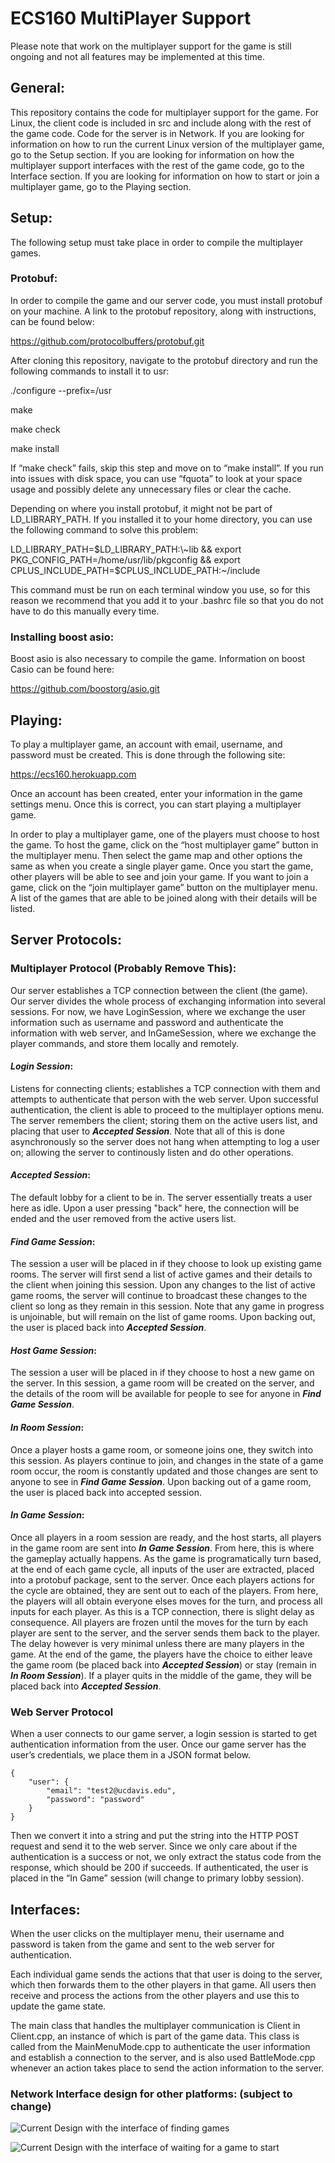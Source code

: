 # ECS160 MultiPlayer Support

Please note that work on the multiplayer support for the game is still ongoing and not all features may be implemented at this time. 


## General:
This repository contains the code for multiplayer support for the game. For Linux, the client code is included in src and include along with the rest of the game code. Code for the server is in Network. If you are looking for information on how to run the current Linux version of the multiplayer game, go to the Setup section. If you are looking for information on how the multiplayer support interfaces with the rest of the game code, go to the Interface section. If you are looking for information on how to start or join a multiplayer game, go to the Playing section.
 

## Setup:

The following setup must take place in order to compile the multiplayer games.

### Protobuf:
In order to compile the game and our server code, you must install protobuf on your machine. A link to the protobuf repository, along with instructions, can be found below: 

https://github.com/protocolbuffers/protobuf.git

After cloning this repository, navigate to the protobuf directory and run the following commands to install it to usr:

./configure --prefix=/usr

make

make check

make install

If “make check” fails, skip this step and move on to “make install”. If you run into issues with disk space, you can use “fquota” to look at your space usage and possibly delete any unnecessary files or clear the cache. 

Depending on where you install protobuf, it might not be part of LD_LIBRARY_PATH. If you installed it to your home directory, you can use the following command to solve this problem:

LD_LIBRARY_PATH=$LD_LIBRARY_PATH:\~lib && export PKG_CONFIG_PATH=/home/usr/lib/pkgconfig && export CPLUS_INCLUDE_PATH=$CPLUS_INCLUDE_PATH:\~/include

This command must be run on each terminal window you use, so for this reason we recommend that you add it to your .bashrc file so that you do not have to do this manually every time.

### Installing boost asio:
Boost asio is also necessary to compile the game. Information on boost Casio can be found here:

https://github.com/boostorg/asio.git


## Playing:

To play a multiplayer game, an account with email, username, and password must be created. This is done through the following site:

https://ecs160.herokuapp.com

Once an account has been created, enter your information in the game settings menu. Once this is correct, you can start playing a multiplayer game.

In order to play a multiplayer game, one of the players must choose to host the game. To host the game, click on the “host multiplayer game” button in the multiplayer menu. Then select the game  map and other options the same as when you create a single player game. Once you start the game, other players will be able to see and join your game. If you want to join a game, click on the “join multiplayer game” button on the multiplayer menu. A list of the games that are able to be joined along with their details will be listed. 

## Server Protocols:

### Multiplayer Protocol (Probably Remove This):
Our server establishes a TCP connection between the client (the game). Our server divides the whole process of exchanging information into several sessions. For now, we have LoginSession, where we exchange the user information such as username and password and authenticate the information with web server, and InGameSession, where we exchange the player commands, and store them locally and remotely.

#### ***Login Session***:
Listens for connecting clients; establishes a TCP connection with them and attempts to authenticate that person with the web server. Upon successful authentication, the client is able to proceed to the multiplayer options menu. The server remembers the client; storing them on the active users list, and placing that user to ***Accepted Session***. Note that all of this is done asynchronously so the server does not hang when attempting to log a user on; allowing the server to continously listen and do other operations.

#### ***Accepted Session***:
The default lobby for a client to be in. The server essentially treats a user here as idle. Upon a user pressing "back" here, the connection will be ended and the user removed from the active users list.

#### ***Find Game Session***:
The session a user will be placed in if they choose to look up existing game rooms. The server will first send a list of active games and their details to the client when joining this session. Upon any changes to the list of active game rooms, the server will continue to broadcast these changes to the client so long as they remain in this session. Note that any game in progress is unjoinable, but will remain on the list of game rooms. Upon backing out, the user is placed back into ***Accepted Session***.

#### ***Host Game Session***:
The session a user will be placed in if they choose to host a new game on the server. In this session, a game room will be created on the server, and the details of the room will be available for people to see for anyone in ***Find Game Session***.

#### ***In Room Session***:
Once a player hosts a game room, or someone joins one, they switch into this session. As players continue to join, and changes in the state of a game room occur, the room is constantly updated and those changes are sent to anyone to see in ***Find Game Session***. Upon backing out of a game room, the user is placed back into accepted session.

#### ***In Game Session***:
Once all players in a room session are ready, and the host starts, all players in the game room are sent into ***In Game Session***. From here, this is where the gameplay actually happens. As the game is programatically turn based, at the end of each game cycle, all inputs of the user are extracted, placed into a protobuf package, sent to the server. Once each players actions for the cycle are obtained, they are sent out to each of the players. From here, the players will all obtain everyone elses moves for the turn, and process all inputs for each player. As this is a TCP connection, there is slight delay as consequence. All players are frozen until the moves for the turn by each player are sent to the server, and the server sends them back to the player. The delay however is very minimal unless there are many players in the game. At the end of the game, the players have the choice to either leave the game room (be placed back into ***Accepted Session***) or stay (remain in ***In Room Session***). If a player quits in the middle of the game, they will be placed back into ***Accepted Session***.

### Web Server Protocol
When a user connects to our game server, a login session is started to get authentication information from the user. Once our game server has the user’s credentials, we place them in a JSON format below.
```
{
	"user": {
		"email": "test2@ucdavis.edu",
		"password": "password"
	}
}
```
Then we convert it into a string and put the string into the HTTP POST request and send it to the web server. Since we only care about if the authentication is a success or not, we only extract the status code from the response, which should be 200 if succeeds. If authenticated, the user is placed in the “In Game” session (will change to primary lobby session).


## Interfaces:
When the user clicks on the multiplayer menu, their username and password is taken from the game and sent to the web server for authentication. 

Each individual game sends the actions that that user is doing to the server, which then forwards them to the other players in that game. All users then receive and process the actions from the other players and use this to update the game state.

The main class that handles the multiplayer communication is Client in Client.cpp, an instance of which is part of the game data. This class is called from the MainMenuMode.cpp to authenticate the user information and establish a connection to the server, and is also used BattleMode.cpp whenever an action takes place to send the action information to the server. 

### Network Interface design for other platforms: (subject to change)
![Current Design with the interface of finding games](Interface/FindGame.png?raw=true "Title")

![Current Design with the interface of waiting for a game to start](Interface/WaitInLobby.png?raw=true "Title")

